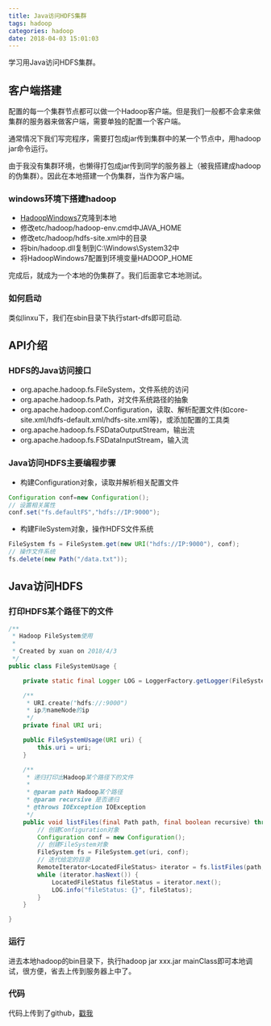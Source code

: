 ```yaml
---
title: Java访问HDFS集群
tags: hadoop
categories: hadoop
date: 2018-04-03 15:01:03
---
```

学习用Java访问HDFS集群。
<!-- more -->

## 客户端搭建

配置的每一个集群节点都可以做一个Hadoop客户端。但是我们一般都不会拿来做集群的服务器来做客户端，需要单独的配置一个客户端。

通常情况下我们写完程序，需要打包成jar传到集群中的某一个节点中，用hadoop jar命令运行。

由于我没有集群环境，也懒得打包成jar传到同学的服务器上（被我搭建成hadoop的伪集群）。因此在本地搭建一个伪集群，当作为客户端。

### windows环境下搭建hadoop

* [HadoopWindows7](https://github.com/Fespinola1/HadoopWindows7)克隆到本地
* 修改etc/hadoop/hadoop-env.cmd中JAVA_HOME
* 修改etc/hadoop/hdfs-site.xml中的目录
* 将bin/hadoop.dll复制到C:\Windows\System32中
* 将HadoopWindows7配置到环境变量HADOOP_HOME

完成后，就成为一个本地的伪集群了。我们后面拿它本地测试。

### 如何启动

类似linxu下，我们在sbin目录下执行start-dfs即可启动.


## API介绍

### HDFS的Java访问接口

* org.apache.hadoop.fs.FileSystem，文件系统的访问
* org.apache.hadoop.fs.Path，对文件系统路径的抽象
* org.apache.hadoop.conf.Configuration，读取、解析配置文件(如core-site.xml/hdfs-default.xml/hdfs-site.xml等)，或添加配置的工具类
* org.apache.hadoop.fs.FSDataOutputStream，输出流
* org.apache.hadoop.fs.FSDataInputStream，输入流

### Java访问HDFS主要编程步骤

* 构建Configuration对象，读取并解析相关配置文件
```java
Configuration conf=new Configuration();
// 设置相关属性
conf.set("fs.defaultFS","hdfs://IP:9000");
```

* 构建FileSystem对象，操作HDFS文件系统
```java
FileSystem fs = FileSystem.get(new URI("hdfs://IP:9000"), conf);
// 操作文件系统
fs.delete(new Path("/data.txt"));
```

## Java访问HDFS

### 打印HDFS某个路径下的文件

```java
/**
 * Hadoop FileSystem使用
 *
 * Created by xuan on 2018/4/3
 */
public class FileSystemUsage {

    private static final Logger LOG = LoggerFactory.getLogger(FileSystemUsage.class);

    /**
     * URI.create("hdfs://:9000")
     * ip为nameNode的ip
     */
    private final URI uri;

    public FileSystemUsage(URI uri) {
        this.uri = uri;
    }

    /**
     * 递归打印出Hadoop某个路径下的文件
     *
     * @param path Hadoop某个路径
     * @param recursive 是否递归
     * @throws IOException IOException
     */
    public void listFiles(final Path path, final boolean recursive) throws IOException {
        // 创建Configuration对象
        Configuration conf = new Configuration();
        // 创建FileSystem对象
        FileSystem fs = FileSystem.get(uri, conf);
        // 迭代给定的目录
        RemoteIterator<LocatedFileStatus> iterator = fs.listFiles(path, recursive);
        while (iterator.hasNext()) {
            LocatedFileStatus fileStatus = iterator.next();
            LOG.info("fileStatus: {}", fileStatus);
        }
    }

}
```

### 运行

进去本地hadoop的bin目录下，执行hadoop jar xxx.jar mainClass即可本地调试，很方便，省去上传到服务器上中了。

### 代码

代码上传到了github，[戳我](https://github.com/xuanbo/hadoop-examples/tree/master/hdfs-example)
